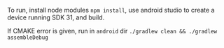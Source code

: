 To run, install node modules `npm install`, use android studio to create a device running SDK 31, and build.

If CMAKE error is given, run in `android` dir `./gradlew clean && ./gradlew assembleDebug`
